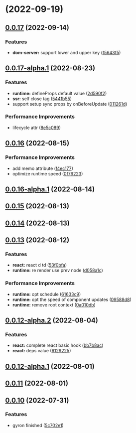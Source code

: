 # [](https://github.com/gyronorg/core/compare/v0.0.17...v) (2022-09-19)



## [0.0.17](https://github.com/gyronorg/core/compare/v0.0.17-alpha.1...v0.0.17) (2022-09-14)


### Features

* **dom-server:** support lower and upper key ([f5643f5](https://github.com/gyronorg/core/commit/f5643f5da9a0df34427cc90ed40b716f7b6015de))



## [0.0.17-alpha.1](https://github.com/gyronorg/core/compare/v0.0.16...v0.0.17-alpha.1) (2022-08-23)


### Features

* **runtime:** defineProps default value ([2d590f2](https://github.com/gyronorg/core/commit/2d590f202e30a2aea84e4507878af6292e36f4ef))
* **ssr:** self close tag ([5441b55](https://github.com/gyronorg/core/commit/5441b55e5bc5a0ef86382c1bc4d054f0373543e5))
* support setup sync props by onBeforeUpdate ([011261d](https://github.com/gyronorg/core/commit/011261d1a7fe8ae07f827725d5ebe8f53a35c4b7))


### Performance Improvements

* lifecycle attr ([8e5c089](https://github.com/gyronorg/core/commit/8e5c089cddca161b7dd8f19ce3b5cd0d747709bd))



## [0.0.16](https://github.com/gyronorg/core/compare/v0.0.16-alpha.1...v0.0.16) (2022-08-15)


### Performance Improvements

* add memo attribute ([f4ec177](https://github.com/gyronorg/core/commit/f4ec1779ac1db5daec7e17e333126828e91ad156))
* optimize runtime speed ([0f76223](https://github.com/gyronorg/core/commit/0f76223f47142dc84b0bafcddfe077c74ea94d3c))



## [0.0.16-alpha.1](https://github.com/gyronorg/core/compare/v0.0.15...v0.0.16-alpha.1) (2022-08-14)



## [0.0.15](https://github.com/gyronorg/core/compare/v0.0.14...v0.0.15) (2022-08-13)



## [0.0.14](https://github.com/gyronorg/core/compare/v0.0.13...v0.0.14) (2022-08-13)



## [0.0.13](https://github.com/gyronorg/core/compare/v0.0.12-alpha.2...v0.0.13) (2022-08-12)


### Features

* **react:** react d td ([53f0bfa](https://github.com/gyronorg/core/commit/53f0bfa8dea17937f5daf34b93ed2c0fea152ae6))
* **runtime:** re render use prev node ([d058a1c](https://github.com/gyronorg/core/commit/d058a1c583130c3e09c0ab8f54118fbc1b6e85d5))


### Performance Improvements

* **runtime:** opt schedule ([61633c9](https://github.com/gyronorg/core/commit/61633c95fa80b87838a304d0b18d329a2e72fed3))
* **runtime:** opt the speed of component updates ([09588d8](https://github.com/gyronorg/core/commit/09588d86548723b91ddf64f86c51fbd9db9c8391))
* **runtime:** remove root context ([0a010db](https://github.com/gyronorg/core/commit/0a010db28fa16d882579887829b34a6197dca8f0))



## [0.0.12-alpha.2](https://github.com/gyronorg/core/compare/v0.0.12-alpha.1...v0.0.12-alpha.2) (2022-08-04)


### Features

* **react:** complete react basic hook ([bb7b8ac](https://github.com/gyronorg/core/commit/bb7b8ace065ec2babe147af61f630125997a6306))
* **react:** deps value ([6129225](https://github.com/gyronorg/core/commit/6129225438397919cacbfcaf30e06e58ad783fba))



## [0.0.12-alpha.1](https://github.com/gyronorg/core/compare/v0.0.11...v0.0.12-alpha.1) (2022-08-01)



## [0.0.11](https://github.com/gyronorg/core/compare/v0.0.10...v0.0.11) (2022-08-01)



## [0.0.10](https://github.com/gyronorg/core/compare/5c702e1ac23fe248177288e2b2ccab0ce3707c68...v0.0.10) (2022-07-31)


### Features

* gyron finished ([5c702e1](https://github.com/gyronorg/core/commit/5c702e1ac23fe248177288e2b2ccab0ce3707c68))




